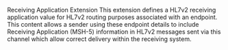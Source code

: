 Receiving Application Extension
This extension defines a HL7v2 receiving application value for HL7v2 routing purposes associated with an endpoint.
This content allows a sender using these endpoint details to include Receiving Application (MSH-5) information in HL7v2 messages sent via this channel which allow correct delivery within the receiving system.



